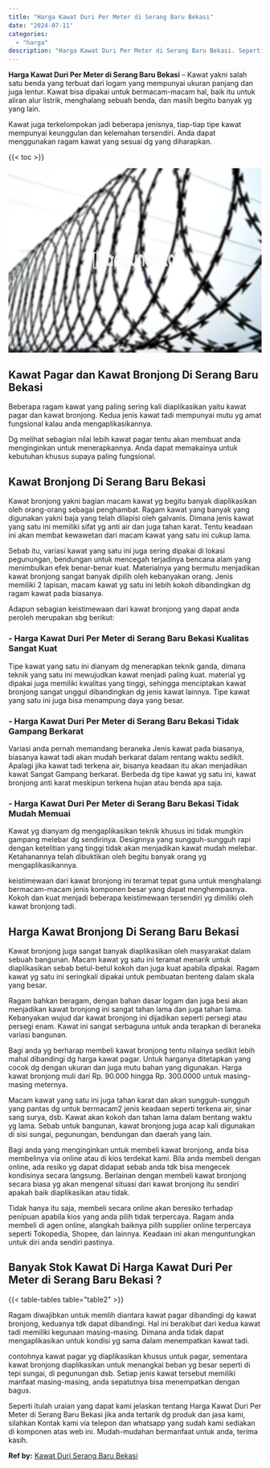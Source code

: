 ```yaml
---
title: "Harga Kawat Duri Per Meter di Serang Baru Bekasi"
date: "2024-07-11"
categories: 
  - "harga"
description: "Harga Kawat Duri Per Meter di Serang Baru Bekasi. Seperti itulah uraian yang dapat kami jelaskan tentang Harga Kawat Duri Per Meter di Serang Baru Bekasi jik..."
---
```


**Harga Kawat Duri Per Meter di Serang Baru Bekasi** – Kawat yakni salah satu benda yang terbuat dari logam yang mempunyai ukuran panjang dan juga lentur. Kawat bisa dipakai untuk bermacam-macam hal, baik itu untuk aliran alur listrik, menghalang sebuah benda, dan masih begitu banyak yg yang lain.

Kawat juga terkelompokan jadi beberapa jenisnya, tiap-tiap tipe kawat mempunyai keunggulan dan kelemahan tersendiri. Anda dapat menggunakan ragam kawat yang sesuai dg yang diharapkan.

{{< toc >}}

![Harga Kawat Duri Per Meter di Serang Baru Bekasi](/images/jual-kawat-murah44.png)

## Kawat Pagar dan Kawat Bronjong Di Serang Baru Bekasi

Beberapa ragam kawat yang paling sering kali diaplikasikan yaitu kawat pagar dan kawat bronjong. Kedua jenis kawat tadi mempunyai mutu yg amat fungsional kalau anda mengaplikasikannya.

Dg melihat sebagian nilai lebih kawat pagar tentu akan membuat anda menginginkan untuk menerapkannya. Anda dapat memakainya untuk kebutuhan khusus supaya paling fungsional.

## Kawat Bronjong Di Serang Baru Bekasi

Kawat bronjong yakni bagian macam kawat yg begitu banyak diaplikasikan oleh orang-orang sebagai penghambat. Ragam kawat yang banyak yang digunakan yakni baja yang telah dilapisi oleh galvanis. Dimana jenis kawat yang satu ini memiliki sifat yg anti air dan juga tahan karat. Tentu keadaan ini akan membat kewawetan dari macam kawat yang satu ini cukup lama.

Sebab itu, variasi kawat yang satu ini juga sering dipakai di lokasi pegunungan, bendungan untuk mencegah terjadinya bencana alam yang menimbulkan efek benar-benar kuat. Materialnya yang bermutu menjadikan kawat bronjong sangat banyak dipilih oleh kebanyakan orang. Jenis memiliki 2 lapisan, macam kawat yg satu ini lebih kokoh dibandingkan dg ragam kawat pada biasanya.

Adapun sebagian keistimewaan dari kawat bronjong yang dapat anda peroleh merupakan sbg berikut:

### \- Harga Kawat Duri Per Meter di Serang Baru Bekasi Kualitas Sangat Kuat

Tipe kawat yang satu ini dianyam dg menerapkan teknik ganda, dimana teknik yang satu ini mewujudkan kawat menjadi paling kuat. material yg dipakai juga memiliki kwalitas yang tinggi, sehingga menciptakan kawat bronjong sangat unggul dibandingkan dg jenis kawat lainnya. Tipe kawat yang satu ini juga bisa menampung daya yang besar.

### \- Harga Kawat Duri Per Meter di Serang Baru Bekasi Tidak Gampang Berkarat

Variasi anda pernah memandang beraneka Jenis kawat pada biasanya, biasanya kawat tadi akan mudah berkarat dalam rentang waktu sedikit. Apalagi jika kawat tadi terkena air, bisanya keadaan itu akan menjadikan kawat Sangat Gampang berkarat. Berbeda dg tipe kawat yg satu ini, kawat bronjong anti karat meskipun terkena hujan atau benda apa saja.

### \- Harga Kawat Duri Per Meter di Serang Baru Bekasi Tidak Mudah Memuai

Kawat yg dianyam dg mengaplikasikan teknik khusus ini tidak mungkin gampang melebar dg sendirinya. Designnya yang sungguh-sungguh rapi dengan ketelitian yang tinggi tidak akan menjadikan kawat mudah melebar. Ketahanannya telah dibuktikan oleh begitu banyak orang yg mengaplikasikannya.

keistimewaan dari kawat bronjong ini teramat tepat guna untuk menghalangi bermacam-macam jenis komponen besar yang dapat menghempasnya. Kokoh dan kuat menjadi beberapa keistimewaan tersendiri yg dimiliki oleh kawat bronjong tadi.

## Harga Kawat Bronjong Di Serang Baru Bekasi

Kawat bronjong juga sangat banyak diaplikasikan oleh masyarakat dalam sebuah bangunan. Macam kawat yg satu ini teramat menarik untuk diaplikasikan sebab betul-betul kokoh dan juga kuat apabila dipakai. Ragam kawat yg satu ini seringkali dipakai untuk pembuatan benteng dalam skala yang besar.

Ragam bahkan beragam, dengan bahan dasar logam dan juga besi akan menjadikan kawat bronjong ini sangat tahan lama dan juga tahan lama. Kebanyakan wujud dar kawat bronjong ini dijadikan seperti persegi atau persegi enam. Kawat ini sangat serbaguna untuk anda terapkan di beraneka variasi bangunan.

Bagi anda yg berharap membeli kawat bronjong tentu nilainya sedikit lebih mahal dibandingi dg harga kawat pagar. Untuk harganya ditetapkan yang cocok dg dengan ukuran dan juga mutu bahan yang digunakan. Harga kawat bronjong muli dari Rp. 90.000 hingga Rp. 300.0000 untuk masing-masing meternya.

Macam kawat yang satu ini juga tahan karat dan akan sungguh-sungguh yang pantas dg untuk bermacam2 jenis keadaan seperti terkena air, sinar sang surya, dsb. Kawat akan kokoh dan tahan lama dalam bentang waktu yg lama. Sebab untuk bangunan, kawat bronjong juga acap kali digunakan di sisi sungai, pegunungan, bendungan dan daerah yang lain.

Bagi anda yang menginginkan untuk membeli kawat bronjong, anda bisa membelinya via online atau di kios terdekat kami. Bila anda membeli dengan online, ada resiko yg dapat didapat sebab anda tdk bisa mengecek kondisinya secara langsung. Berlainan dengan membeli kawat bronjong secara biasa yg akan mengenal situasi dari kawat bronjong itu sendiri apakah baik diaplikasikan atau tidak.

Tidak hanya itu saja, membeli secara online akan beresiko terhadap penipuan apabila kios yang anda pilih tidak terpercaya. Ragam anda membeli di agen online, alangkah baiknya pilih supplier online terpercaya seperti Tokopedia, Shopee, dan lainnya. Keadaan ini akan menguntungkan untuk diri anda sendiri pastinya.

## Banyak Stok Kawat Di Harga Kawat Duri Per Meter di Serang Baru Bekasi ?

{{< table-tables table="table2" >}}

Ragam diwajibkan untuk memlih diantara kawat pagar dibandingi dg kawat bronjong, keduanya tdk dapat dibandingi. Hal ini berakibat dari kedua kawat tadi memiliki kegunaan masing-masing. Dimana anda tidak dapat mengaplikasikan untuk kondisi yg sama dalam menempatkan kawat tadi.

contohnya kawat pagar yg diaplikasikan khusus untuk pagar, sementara kawat bronjong diaplikasikan untuk menangkal beban yg besar seperti di tepi sungai, di pegunungan dsb. Setiap jenis kawat tersebut memiliki manfaat masing-masing, anda sepatutnya bisa menempatkan dengan bagus.

Seperti itulah uraian yang dapat kami jelaskan tentang Harga Kawat Duri Per Meter di Serang Baru Bekasi jika anda tertarik dg produk dan jasa kami, silahkan Kontak kami via telepon dan whatsapp yang sudah kami sediakan di komponen atas web ini. Mudah-mudahan bermanfaat untuk anda, terima kasih.

**Ref by:** [Kawat Duri Serang Baru Bekasi](https://id.wikipedia.org/wiki/Kawat)
